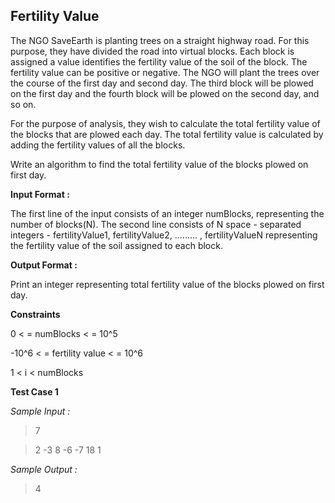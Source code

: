 ## Fertility Value ##

The NGO SaveEarth is planting trees on a straight highway road. 
For this purpose, they have divided the road into virtual blocks. 
Each block is assigned a value identifies the fertility value of the soil of the block. 
The fertility value can be positive or negative. 
The NGO will plant the trees over the course of the first day and second day. 
The third block will be plowed on the first day and the fourth block will be plowed on the second day, and so on.

For the purpose of analysis, they wish to calculate the total fertility value of the blocks that are plowed each day. 
The total fertility value is calculated by adding the fertility values of all the blocks.

Write an algorithm to find the total fertility value of the blocks plowed on first day.


**Input Format :**

The first line of the input consists of an integer numBlocks, representing the number of blocks(N). 
The second line consists of N space - separated integers - fertilityValue1, fertilityValue2, ......... , fertilityValueN 
representing the fertility value of the soil assigned to each block.

**Output Format :**

Print an integer representing total fertility value of the blocks plowed on first day.


**Constraints**

0 < = numBlocks < = 10^5

-10^6 < = fertility value < = 10^6

1 < i < numBlocks


**Test Case 1**

*Sample Input :*

> 7

> 2 -3 8 -6 -7 18 1

*Sample Output :*

> 4

